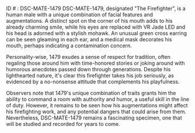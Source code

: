 ID # : DSC-MATE-1479
DSC-MATE-1479, designated "The Firefighter", is a human male with a unique combination of facial features and augmentations. A distinct spot on the corner of his mouth adds to his already charming smile, while his eyes are replaced with VR Jade LED and his head is adorned with a stylish mohawk. An unusual green cross earring can be seen gleaming in each ear, and a medical mask decorates his mouth, perhaps indicating a contamination concern.

Personality-wise, 1479 exudes a sense of respect for tradition, often regaling those around him with time-honored stories or joking around with humorous anecdotes passed down through generations. Despite his lighthearted nature, it's clear this firefighter takes his job seriously, as evidenced by a no-nonsense attitude that complements his playfulness. 

Observers note that 1479's unique combination of traits grants him the ability to command a room with authority and humor, a useful skill in the line of duty. However, it remains to be seen how his augmentations might affect his firefighting work, and any potential dangers that could arise from them. Nevertheless, DSC-MATE-1479 remains a fascinating specimen, one that will be studied and recorded for years to come.